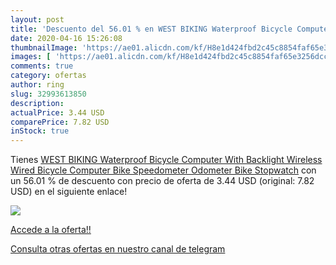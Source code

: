 ```yaml
---
layout: post
title: 'Descuento del 56.01 % en WEST BIKING Waterproof Bicycle Computer '
date: 2020-04-16 15:26:08
thumbnailImage: 'https://ae01.alicdn.com/kf/H8e1d424fbd2c45c8854faf65e3256dccZ/WEST-BIKING-Waterproof-Bicycle-Computer-With-Backlight-Wireless-Wired-Bicycle-Computer-Bike-Speedometer-Odometer-Bike-Stopwatch.jpg_350x350._SL200_.jpg'
images: [ 'https://ae01.alicdn.com/kf/H8e1d424fbd2c45c8854faf65e3256dccZ/WEST-BIKING-Waterproof-Bicycle-Computer-With-Backlight-Wireless-Wired-Bicycle-Computer-Bike-Speedometer-Odometer-Bike-Stopwatch.jpg_350x350._SL200_.jpg' ]
comments: true
category: ofertas
author: ring
slug: 32993613850
description:
actualPrice: 3.44 USD
comparePrice: 7.82 USD
inStock: true
---
```


Tienes [WEST BIKING Waterproof Bicycle Computer With Backlight Wireless Wired Bicycle Computer Bike Speedometer Odometer Bike Stopwatch](https://www.amazon.com/dp/32993613850/?tag=redken08-20) con un 56.01 % de descuento con precio de oferta de 3.44 USD (original: 7.82 USD) en el siguiente enlace!

[![](https://ae01.alicdn.com/kf/H8e1d424fbd2c45c8854faf65e3256dccZ/WEST-BIKING-Waterproof-Bicycle-Computer-With-Backlight-Wireless-Wired-Bicycle-Computer-Bike-Speedometer-Odometer-Bike-Stopwatch.jpg_350x350._SL200_.jpg)](https://www.amazon.com/dp/32993613850/?tag=redken08-20)

[Accede a la oferta!!](https://www.amazon.com/dp/32993613850/?tag=redken08-20)

[Consulta otras ofertas en nuestro canal de telegram](https://t.me/s/ofertas25)
